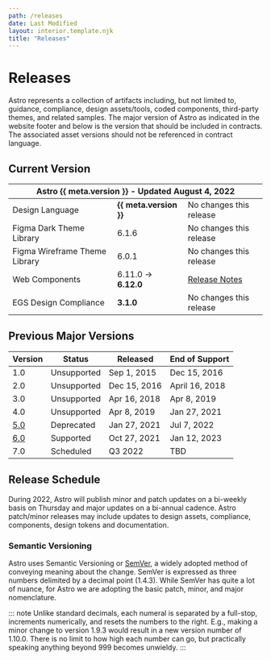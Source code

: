 ```yaml
---
path: /releases
date: Last Modified
layout: interior.template.njk
title: "Releases"
---
```


# Releases

Astro represents a collection of artifacts including, but not limited to, guidance, compliance, design assets/tools, coded components, third-party themes, and related samples. The major version of Astro as indicated in the website footer and below is the version that should be included in contracts. The associated asset versions should not be referenced in contract language.

## Current Version

<table class="release-table release-table--current-version">
<thead>
<tr>
<th colspan="3">Astro {{ meta.version }} - Updated <time>August 4, 2022</time></th>
</tr>
</thead>
<tbody>
<tr>
<td>Design Language</td>
<td class="tabular"><b>{{ meta.version }}</b></td>
<td>No changes this release</td>
</tr>
<tr>
<td>Figma Dark Theme Library</td>
<td class="tabular">6.1.6</td>
<td>No changes this release</td>
</tr>
<tr>
<td>Figma Wireframe Theme Library</td>
<td class="tabular">6.0.1</b></td>
<td>No changes this release</td>
</tr>
<tr>
<td>Web Components</td>
<td class="tabular">6.11.0 -&gt; <b>6.12.0</b></td>
<td><a href="https://github.com/RocketCommunicationsInc/astro/releases/tag/v6.12.0">Release Notes</a></td>
</tr>
<tr>
<td>EGS Design Compliance</td>
<td class="tabular"><b>3.1.0</b></td>
<td>No changes this release</td>
</tr>
</tbody>
</table>

## Previous Major Versions

<table class="release-table releast-table--previous-versions">
<thead>
<tr>
<th class="release-table__version">Version</th>
<th>Status</th>
<th>Released</th>
<th>End of Support</th>
</tr>
</thead>
<tbody>
<tr>
<td>1.0</td>
<td>Unsupported</td>
<td>Sep 1, 2015</td>
<td>Dec 15, 2016</td>
</tr>
<tr>
<td>2.0</td>
<td>Unsupported</td>
<td>Dec 15, 2016</td>
<td>April 16, 2018</td>
</tr>
<tr>
<td>3.0</td>
<td>Unsupported</td>
<td>Apr 16, 2018</td>
<td>Apr 8, 2019</td>
</tr>
<tr>
<td>4.0</td>
<td>Unsupported</td>
<td>Apr 8, 2019</td>
<td>Jan 27, 2021</td>
</tr>
<tr>
<td><a href="https://github.com/RocketCommunicationsInc/astro-uxds/tree/v5.0">5.0</a></td>
<td>Deprecated</td>
<td>Jan 27, 2021</td>
<td>Jul 7, 2022</td>
</tr>
<tr>
<td><a href="https://github.com/RocketCommunicationsInc/astro/tree/v6.0.0">6.0</a></td>
<td>Supported</td>
<td>Oct 27, 2021</td>
<td>Jan 12, 2023</td>
</tr>
<tr>
<td>7.0</td>
<td>Scheduled</td>
<td>Q3 2022</td>
<td>TBD</td>
</tr>
</tbody>
</table>

## Release Schedule

During 2022, Astro will publish minor and patch updates on a bi-weekly basis on Thursday and major updates on a bi-annual cadence. Astro patch/minor releases may include updates to design assets, compliance, components, design tokens and documentation.

### Semantic Versioning

Astro uses Semantic Versioning or [SemVer](https://semver.org/), a widely adopted method of conveying meaning about the change. SemVer is expressed as three numbers delimited by a decimal point (1.4.3). While SemVer has quite a lot of nuance, for Astro we are adopting the basic patch, minor, and major nomenclature.

::: note
Unlike standard decimals, each numeral is separated by a full-stop, increments numerically, and resets the numbers to the right. E.g., making a minor change to version 1.9.3 would result in a new version number of 1.10.0. There is no limit to how high each number can go, but practically speaking anything beyond 999 becomes unwieldy.
:::
